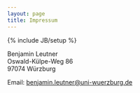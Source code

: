 ```yaml
---
layout: page
title: Impressum
---
```

{% include JB/setup %}


Benjamin Leutner  
Oswald-Külpe-Weg 86  
97074 Würzburg  
  
Email: benjamin.leutner@uni-wuerzburg.de  

